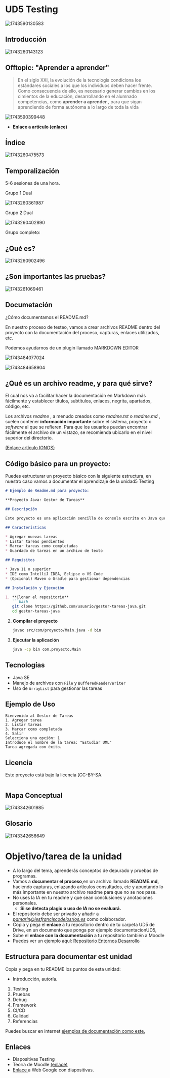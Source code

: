# UD5 Testing

![1743590130583](image/1Testing/1743590130583.png)

## Introducción

![1743260143123](image/1Testing/1743260143123.png)

## Offtopic: "Aprender a aprender"

> En el siglo XXI, la evolución de la tecnología condiciona los estándares sociales a los que los individuos deben hacer frente. Como consecuencia de ello, es necesario generar cambios en los cimientos de la educación, desarrollando en el alumnado competencias, como  **aprender a aprender** , para que sigan aprendiendo de forma autónoma a lo largo de toda la vida

![1743590399448](image/1Testing/1743590399448.png)


* **Enlace a artículo ([enlace](https://www.hablamosdeeducacion.es/actualidad/aprender-a-aprender-competencia-educacion-futuro))**


## Índice

![1743260475573](image/1Testing/1743260475573.png)

## Temporalización

5-6 sesiones de una hora.

Grupo 1 Dual

![1743260361987](image/1Testing/1743260361987.png)

Grupo 2 Dual

![1743260402890](image/1Testing/1743260402890.png)

Grupo completo:

## ¿Qué es?

![1743260902496](image/1Testing/1743260902496.png)

## ¿Son importantes las pruebas?

![1743261069461](image/1Testing/1743261069461.png)

## Documetación

¿Cómo documentamos el README.md?

En nuestro proceso de testeo, vamos a crear archivos README dentro del proyecto con la documentación del proceso, capturas, enlaces utilizados, etc.

Podemos ayudarnos de un plugin llamado MARKDOWN EDITOR

![1743484077024](image/1Testing/1743484077024.png)

![1743484658904](image/1Testing/1743484658904.png)

## ¿Qué es un archivo readme, y para qué sirve?

El cual nos va a facilitar hacer la documentación en Markdown más fácilmente y establecer títulos, subtítulos, enlaces, negrita, apartados, código, etc.

Los archivos  *readme* , a menudo creados como *readme.txt* o  *readme.md* , suelen contener **información importante** sobre el sistema, proyecto o *software* al que se refieren. Para que los usuarios puedan encontrar fácilmente el archivo de un vistazo, se recomienda ubicarlo en el nivel superior del directorio.

[(Enlace artículo IONOS)](https://www.ionos.es/digitalguide/paginas-web/desarrollo-web/archivo-readme/#:~:text=Los%20archivos%20readme%2C%20a%20menudo,el%20nivel%20superior%20del%20directorio.)

## Código básico para un proyecto:

Puedes estructurar un proyecto básico con la siguiente estructura, en nuestro caso  vamos a documentar el aprendizaje de la unidad5 Testing

```markdown
# Ejemplo de Readme.md para proyecto:

**Proyecto Java: Gestor de Tareas**

## Descripción

Este proyecto es una aplicación sencilla de consola escrita en Java que permite gestionar tareas. Los usuarios pueden agregar, listar y marcar tareas como completadas.

## Características

* Agregar nuevas tareas
* Listar tareas pendientes
* Marcar tareas como completadas
* Guardado de tareas en un archivo de texto

## Requisitos

* Java 11 o superior
* IDE como IntelliJ IDEA, Eclipse o VS Code
* (Opcional) Maven o Gradle para gestionar dependencias

## Instalación y Ejecución

1. **Clonar el repositorio**
   ```bash
   git clone https://github.com/usuario/gestor-tareas-java.git
   cd gestor-tareas-java
```

2. **Compilar el proyecto**
   ```bash
   javac src/com/proyecto/Main.java -d bin
   ```
3. **Ejecutar la aplicación**
   ```bash
   java -cp bin com.proyecto.Main
   ```

## Tecnologías

* Java SE
* Manejo de archivos con `File` y `BufferedReader/Writer`
* Uso de `ArrayList` para gestionar las tareas

## Ejemplo de Uso

```
Bienvenido al Gestor de Tareas
1. Agregar tarea
2. Listar tareas
3. Marcar como completada
4. Salir
Selecciona una opción: 1
Introduce el nombre de la tarea: "Estudiar UML"
Tarea agregada con éxito.
```

## Licencia

Este proyecto está bajo la licencia [CC-BY-SA.

```

```

## Mapa Conceptual

![1743342601985](image/1Testing/1743342601985.png)

## Glosario

![1743342656649](image/1Testing/1743342656649.png)

# Objetivo/tarea de la unidad

* A lo largo del tema, aprenderás conceptos de depurado y pruebas de programas.
* Vamos a **documentar el proceso**,en un archivo llamado **README.md,** haciendo capturas, enlazando artículos consultados, etc y apuntando lo más importante en nuestro archivo readme para que no se nos pase.
* No uses la IA en tu readme y que sean conclusiones y anotaciones personales.
  * **Si se detecta plagio o uso de IA no se evaluará.**
* El repositorio debe ser privado y añadir a *pamarin@iesfranciscodelosrios.es* como colaborador.
* Copia y pega el **enlace** a tu repositorio dentro de tu carpeta UD5 de Drive, en un documento que ponga por ejemplo documentacionUD5,
* Sube el **enlace con la documentación** a tu repositorio también  a Moodle
* Puedes ver un ejemplo aquí: [Repositorio Entornos Desarrollo](https://github.com/pamariniesfranciscodelosrios/EntornosDesarrollo/tree/main/dam/ed)

## Estructura para documentar est unidad

Copia y pega en tu README los puntos de esta unidad:

* Introducción, autoría.

1. Testing
2. Pruebas
3. Debug
4. Framework
5. CI/CD
6. Calidad
7. Referencias

Puedes buscar en internet [ejemplos de documentación como este.](https://github.com/djaque/project-task)

## Enlaces

- Diapositivas Testing
- Teoría de Moodle [(enlace)](https://educacionadistancia.juntadeandalucia.es/centros/cordoba/pluginfile.php/203718/mod_resource/content/17/ut5.html#6.1.-qa-y-qc)
- [Enlace ](https://sites.google.com/iesfranciscodelosrios.es/dam1-entornos-desarrollo/inicio)a Web Google con diapositivas.
